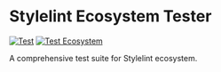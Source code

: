 # Stylelint Ecosystem Tester

[![Test](https://github.com/ybiquitous/stylelint-ecosystem-tester/actions/workflows/test.yml/badge.svg)](https://github.com/ybiquitous/stylelint-ecosystem-tester/actions/workflows/test.yml)
[![Test Ecosystem](https://github.com/ybiquitous/stylelint-ecosystem-tester/actions/workflows/test-ecosystem.yml/badge.svg)](https://github.com/ybiquitous/stylelint-ecosystem-tester/actions/workflows/test-ecosystem.yml)

A comprehensive test suite for Stylelint ecosystem.

